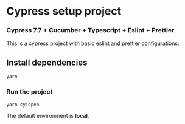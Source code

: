 # Cypress setup project

### Cypress 7.7 + Cucumber + Typescript + Eslint + Prettier

This is a cypress project with basic eslint and prettier configurations.

## Install dependencies

```
yarn
```

### Run the project

```
yarn cy:open
```

The default environment is **local**.
